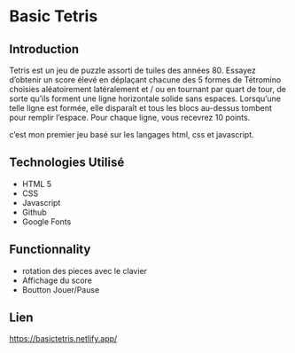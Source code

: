 # Basic Tetris

## Introduction

Tetris est un jeu de puzzle assorti de tuiles des années 80. Essayez d’obtenir un score élevé en déplaçant chacune des 5 formes de Tétromino choisies aléatoirement latéralement et / ou en tournant par quart de tour, de sorte qu’ils forment une ligne horizontale solide sans espaces. Lorsqu’une telle ligne est formée, elle disparaît et tous les blocs au-dessus tombent pour remplir l’espace. Pour chaque ligne, vous recevrez 10 points.

c’est mon premier jeu basé sur les langages html, css et javascript.

## Technologies Utilisé

- HTML 5
- CSS
- Javascript
- Github
- Google Fonts

## Functionnality

- rotation des pieces avec le clavier
- Affichage du score
- Boutton Jouer/Pause

## Lien

https://basictetris.netlify.app/
